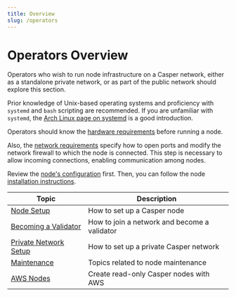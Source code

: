 ```yaml
---
title: Overview
slug: /operators
---
```


# Operators Overview

Operators who wish to run node infrastructure on a Casper network, either as a standalone private network, or as part of the public network should explore this section.

Prior knowledge of Unix-based operating systems and proficiency with `systemd` and `bash` scripting are recommended. If you are unfamiliar with `systemd`, the [Arch Linux page on systemd](https://wiki.archlinux.org/title/systemd) is a good introduction.

Operators should know the [hardware requirements](./setup/hardware.md) before running a node.

Also, the [network requirements](./setup/install-node.md/#network-requirements) specify how to open ports and modify the network firewall to which the node is connected. This step is necessary to allow incoming connections, enabling communication among nodes.

Review the [node's configuration](./setup/basic-node-configuration.md) first. Then, you can follow the node [installation instructions](./setup/install-node.md).

| Topic                                                                           | Description                 |
| ----------------------------------------------------------- | ----------------------------------------------- |
|[Node Setup](./setup/index.md) | How to set up a Casper node |
|[Becoming a Validator](./becoming-a-validator/index.md) | How to join a network and become a validator |
|[Private Network Setup](./setup-network/index.md) | How to set up a private Casper network |
|[Maintenance](./maintenance/index.md) | Topics related to node maintenance |
|[AWS Nodes](./aws-nodes/index.md) | Create read-only Casper nodes with AWS |